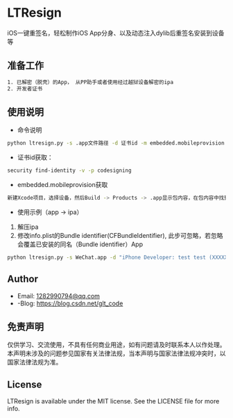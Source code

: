 # LTResign
iOS一键重签名，轻松制作iOS App分身、以及动态注入dylib后重签名安装到设备等

## 准备工作
```bash
1. 已解密（脱壳）的App， 从PP助手或者使用经过越狱设备解密的ipa
2. 开发者证书
```
## 使用说明
- 命令说明
```bash
python ltresign.py -s .app文件路径 -d 证书id -m embedded.mobileprovision -o 导出路径
```
- 证书id获取：
```bash
security find-identity -v -p codesigning
```
- embedded.mobileprovision获取
```bash
新建Xcode项目，选择设备，然后Build -> Products -> .app显示包内容，在包内容中找到embedded.mobileprovision文件
```
- 使用示例（app -> ipa）
1. 解压ipa 
2. 修改info.plist的Bundle identifier(CFBundleIdentifier), 此步可忽略，若忽略会覆盖已安装的同名（Bundle identifier）App
```bash
python ltresign.py -s WeChat.app -d "iPhone Developer: test test (XXXXX)" -m embedded.mobileprovision -o glt_WeChat.ipa 
```

## Author
- Email:  1282990794@qq.com
- -Blog:  https://blog.csdn.net/glt_code

## 免责声明
仅供学习、交流使用，不具有任何商业用途，如有问题请及时联系本人以作处理。本声明未涉及的问题参见国家有关法律法规，当本声明与国家法律法规冲突时，以国家法律法规为准。

## License

LTResign is available under the MIT license. See the LICENSE file for more info.
